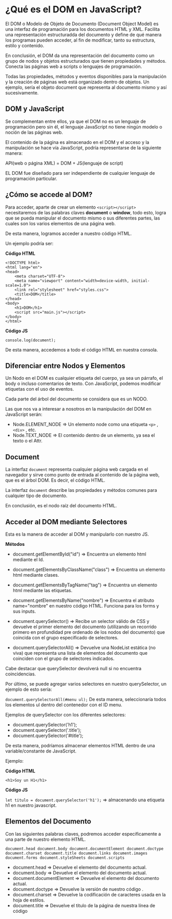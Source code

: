 # ¿Qué es el DOM en JavaScript? #
El DOM o Modelo de Objeto de Documento (Document Object Model) es una interfaz de programación para los documentos HTML y XML. Facilita una representación estructuradda del documento y define de qué manera los programas pueden acceder, al fin de modificar, tanto su estructura, estilo y contenido.

En conclusión, el DOM da una representación del documento como un grupo de nodos y objetos estructurados que tienen propiedades y métodos. Conecta las páginas web a scripts o lenguajes de programación.

Todas las propiedades, métodos y eventos disponibles para la manipulación y la creación de páginas web está organizado dentro de objetos. Un ejemplo, sería el objeto document que representa al documento mismo y así sucesivamente.

## DOM y JavaScript ##
Se complementan entre ellos, ya que el DOM no es un lenguaje de programación pero sin él, el lenguaje JavaScript no tiene ningún modelo o noción de las páginas web. 

El contenido de la página es almacenado en el DOM y el acceso y la manipulación se hace vía JavaScript, podría representarse de la siguiente manera:

API(web o página XML) = DOM + JS(lenguaje de script)

EL DOM fue diseñado para ser independiente de cualquier lenguaje de programación particular.

## ¿Cómo se accede al DOM? ##
Para acceder, aparte de crear un elemento `<script></script>` necesitaremos de las palabras claves **document** o **window**, todo esto, logra que se pueda manipular el documento mismo o sus diferentes partes, las cuales son los varios elementos de una página web.

De esta manera, logramos acceder a nuestro código HTML.

Un ejemplo podría ser:

**Código HTML**
```
<!DOCTYPE html>
<html lang="en">
<head>
    <meta charset="UTF-8">
    <meta name="viewport" content="width=device-width, initial-scale=1.0">
    <link rel="stylesheet" href="styles.css">
    <title>DOM</title>
</head>
<body>
    <h1>DOM</h1>
    <script src="main.js"></script>
</body>
</html>
```

**Código JS**
```
console.log(document);
```

De esta manera, accedemos a todo el código HTML en nuestra consola.


## Diferenciar entre Nodos y Elementos ##
Un Nodo en el DOM es cualquier etiqueta del cuerpo, ya sea un párrafo, el body o incluso comentarios de texto. Con JavaScript, podemos modificar etiquetas con el uso de eventos.

Cada parte del árbol del documento se considera que es un NODO.

Las que nos va a interesar a nosotros en la manipulación del DOM en JavaScript serán: 

- Node.ELEMENT_NODE => Un elemento node como una etiqueta `<p>` , `<div>` , etc.
- Node.TEXT_NODE => El contenido dentro de un elemento, ya sea el texto o el Attr.

## Document ##
La interfaz `document` representa cualquier página web cargada en el navegador y sirve como punto de entrada al contenido de la página web, que es el árbol DOM. Es decir, el código HTML.

La interfaz `document` describe las propiedades y métodos comunes para cualquier tipo de documento.

En conclusión, es el nodo raíz del documento HTML.

## Acceder al DOM mediante Selectores ##
Esta es la manera de acceder al DOM y manipularlo con nuestro JS.

**Métodos**

- document.getElementById("id") => Encuentra un elemento html mediante el Id.
- document.getElementsByClassName("class") => Encuentra un elemento html mediante clases.
- document.getElementsByTagName("tag") => Encuentra un elemento html mediante las etiquetas.
- document.getElementsByName("nombre") => Encuentra el atributo name="nombre" en nuestro código HTML. Funciona para los forms y sus inputs.

- document.querySelector() => Recibe un selector válido de CSS y devuelve el primer elemento del documento (utilizando un recorrido primero en profundidad pre ordenado de los nodos del documento) que coincida con el grupo especificado de selectores.
- document.querySelectorAll() => Devuelve una NodeList estática (no viva) que representa una lista de elementos del documento que coinciden con el grupo de selectores indicados.

Cabe destacar que querySelector devolverá null si no encuentra coincidencias.

Por último, se puede agregar varios selectores en nuestro querySelector, un ejemplo de esto sería:

``document.querySelectorAll(#menu ul);``
De esta manera, seleccionaría todos los elementos ul dentro del contenedor con el ID menu.


Ejemplos de querySelector con los diferentes selectores:

- document.querySelector('h1');
- document.querySelector('.title');
- document.querySelector('#title');


De esta manera, podríamos almacenar elementos HTML dentro de una variable/constante de JavaScript.

Ejemplo:

**Código HTML**

``<h1>Soy un H1</h1>``

**Código JS**

``let titulo = document.querySelector('h1');`` => almacenando una etiqueta h1 en nuestro javascript.

## Elementos del Documento ##

Con las siguientes palabras claves, podremos acceder especificamente a una parte de nuestro elemento HTML.

``
document.head
document.body
document.documentElement
document.doctype
document.charset
document.title
document.links
document.images
document.forms
document.styleSheets
document.scripts
``

- document.head  => Devuelve el elemento <head> del documento actual.
- document.body => Devuelve el elemento <body> del documento actual.
- document.documentElement => Devuelve el elemento <html> del documento actual.
- document.doctype => Devuelve la versión de nuestro código <html>.
- document.charset => Devuelve la codificación de caracteres usada en la hoja de estilos.
- document.title => Devuelve el titulo de la página de nuestra línea de código <title>.
- document.links => Devuelve todos los links que hayan en la página, es decir la etiqueta <a>.
- document.images => Devuelve todas las imágenes que hayan en la página, es decir la etiqueta <img>.
- document.forms => Devuelve todos los formularios que hayan en la página, es decir la etiqueta <form>.
- document.styleSheets => Devuelve todos <link> que haya de CSS.
- document.scripts => Devuelve todos <scripts> que haya en nuestro código HTML.




## Element ##
Una vez tenemos el elemento HTML, podemos modificarlo.

Element hereda la interfaz genética Node, y juntos, estas dos interfaces proporcionan muchos métodos y propiedades utilizables sobre los elementos individuales.

**Propiedades**

- attributes => Todos los atributos asociados a un elemento.
- childNodes => Todos los nodos hijos de un elemento.
- className => La clase de un elemento.
- clientWidth => El ancho interior del elemento.
- clientHeight => El alto interior del elemento.
- dir => La direccionalidad del elemento. 
- firstChild => El primer hijo del elemento, devolverá null si no hay.
- id => La identificación del elemento.
- innerHTML => El contenido y el código que hay dentro del elemento
- lang => El lenguaje de los atributos, texto y contenido del elemento.
- lastChild => El último hijo directo del elemento, null si no hay.
- localName => La parte local del nombre cualificado del elemento.


- name => El nombre del elemento.
- namespaceURI => El URI del espacio del nombre de ese nodo, null si no está especificado.
- nextSibling => El nodo inmediatamente posterior al primero dado en el árbol, null si no hay.
- nodeName => El nombre del nodo de ese elemeno.
- nodeType => Un número que representa el tipo del nodo. Lo mismo que 1 para los elementos DOM. 
- nodeValue => El valor del nodo. Lo mismo que null para los elementos DOM. 
- offsetHeight => El alto de un elemento, tal cual está escrito en la composición.
- offsetLeft => La distancia que hay desde el borde izquierdo del elemento al de su offsetParent. 
- offsetParent => El elemento del cual todos los cálculos de distancia son actualmente computados. 
- offsetTop => La distancia desde el borde superior del elemento hasta el de su offsetParent. 
- offsetWidth => El ancho de un elemento, tal cual está escrito en la composición. 
- ownerDocument => El documento en le cual está ese nodo, null si no hay.


- parentNode => El elemento original, es decir, el elemento padre de ese nodo. Null si no hay dentro del documento de DOM.
- prefix => El prefijo del espacio de nombre del nodo, null si no está especificado.
- previousSibling => El nodo inmediatamente anterior al primero dado en el árbol, null si no hay
- scrollHeight => Muestra la altura del deslizamiento del elemento.
- scrollLeft => Obtiene/establece el offset de scroll izquierdo de un elemento.
- scrollTop => Obtiene/establece el offset de scroll superior de un elemento.
- scrollWidth => Muestra el ancho de deslizamiento de un elemento.
- style => Un objeto representando las declaraciones de los atributos de estilo del elemento.
- tabIndex => Obtiene/establece la posición del elemento en el órden de tabulación.
- tagName => El nombre dado de la etiqueta para el elemento dado.
- textContent => Obtiene/establece los contenidos textuales de un elemento y todos sus descendentes.

**Métodos**

- addEventListener(type, handler, bubble) => Registra un controlador de evento para un tipo de evento específico en un elemento.
- appendChild(appendedNode) => Inserta un nodo así como el último nodo hijo de este elemento.
- blur() => Quita el foco del teclado del elemento actual.
- click() => Simula un click sobre el elemento actual.
- cloneNode(deep) => Hace copias de un nodo, y opcionalmente de todos sus contenidos.
- dispatchEvent(event) => Envía un evento a este nodo en el DOM.
- getAttribute(name) => Devuelve el valor de un atributo nombrado desde el nodo actual.
- getAttributeNode(name) => Devuelve la representación del nodo del atributo nombrado desde el nodo actual.	
- getElementsByTagName(name) => Devuelve un conjunto de todos los elementos descendentes, de un nombre de etiqueta particular, desde el elemento actual.


- hasAttribute(name) => Verifica si el elemento tiene un atributo especificado o no. Devuelve true/false.
- hasAttributes() => Verifica si el elemento tiene o no algún atributo.	
- hasChildNodes() => Verifica si el elemento tiene nodos hijos o no.
- insertBefore(insertedNode, adjacentNode) => Inserta el primer nodo antes que el segundo Nodo hijo en el DOM
- normalize() => Limpia todos los nodos de texto debajo de este elemento. 
- removeAttibute(name) => Quita el atributo nombrado desde el nodo actual.


- removeAttibuteNode (name) => Quita la representación del nodo del atributo nombrado desde el nodo actual.
- removeChild (removedNode) => Quita el nodo hijo desde el elemento actual.
- removeEventListener (type, handler) => Quita un oyente de evento desde el elemento.
- replaceChild (insertedNode , replaceNode) => Reeemplaza un nodo hijo en el elemento actual con otro.
- scrollIntoView (alignWidthTop) => Recorre la página hasta que el elemento se obtiene en la vista.
- setAttribute (name , value) => Establece el valor de un atributo nombrado desde el nodo actual.
- setAttributeNode (name ,attrNode) => Establece la representación del nodo del atributo nombrado desde el nodo actual.


**Eventos**

Son propiedades correspondientes a los atributos del evento "on" en HTML.


